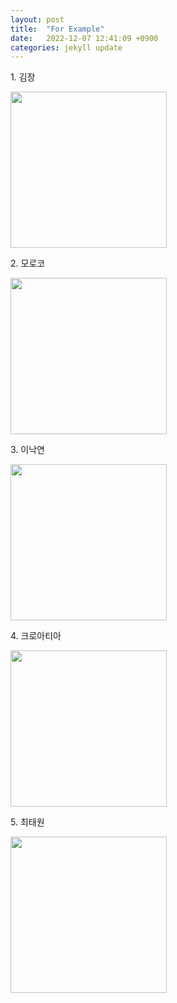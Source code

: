 ```yaml
---
layout: post
title:  "For Example"
date:   2022-12-07 12:41:09 +0900
categories: jekyll update
---
```

<div class="py-3">
<p>1. 김장</p>
<img src="{{ "/assets/2022-12-07/wordcloud_김장.png" | relative_url }}" class="img-thumbnail" width="250" height="250">
</div>
<div class="py-3">
<p>2. 모로코</p>
<img src="{{ "/assets/2022-12-07/wordcloud_모로코.png" | relative_url }}" class="img-thumbnail" width="250" height="250">
</div>
<div class="py-3">
<p>3. 이낙연</p>
<img src="{{ "/assets/2022-12-07/wordcloud_이낙연.png" | relative_url }}" class="img-thumbnail" width="250" height="250">
</div>
<div class="py-3">
<p>4. 크로아티아</p>
<img src="{{ "/assets/2022-12-07/wordcloud_크로아티아.png" | relative_url }}" class="img-thumbnail" width="250" height="250">
</div>
<div class="py-3">
<p>5. 최태원</p>
<img src="{{ "/assets/2022-12-07/wordcloud_최태원.png" | relative_url }}" class="img-thumbnail" width="250" height="250">
</div>
